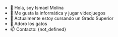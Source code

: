 - 👋 Hola, soy Ismael Molina
- 👀 Me gusta la informática y jugar videojuegos
- 🌱 Actualmente estoy cursando un Grado Superior
- 💞️ Adoro los gatos
- 📫 Contacto: {not_defined}

<!---
Cletuh26 is a ✨ special ✨ repository because its `README.md` (this file) appears on your GitHub profile.
You can click the Preview link to take a look at your changes.
--->
